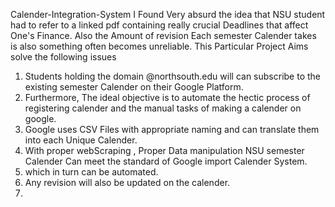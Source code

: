 Calender-Integration-System 
I Found Very absurd the idea that NSU student had to refer to a linked pdf containing really crucial Deadlines that affect One's Finance. Also the Amount of revision Each semester Calender takes is also something often becomes unreliable. 
This Particular Project Aims solve the following issues 
1. Students holding the domain @northsouth.edu will can subscribe to the existing semester Calender on their Google Platform. 
2. Furthermore, The ideal objective is to automate the hectic process of registering calender and the manual tasks of making a calender on google. 
3. Google uses CSV Files with appropriate naming and can translate them into each Unique Calender. 
4. With proper webScraping , Proper Data manipulation NSU semester Calender Can meet the standard of Google import Calender System. 
5. which in turn can be automated. 
6. Any revision will also be updated on the calender. 
7. 
